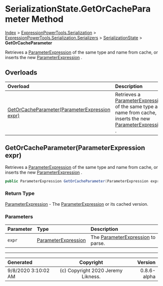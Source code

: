 ﻿# SerializationState.GetOrCacheParameter Method

[Index](../index.md) > [ExpressionPowerTools.Serialization](ExpressionPowerTools.Serialization.a.md) > [ExpressionPowerTools.Serialization.Serializers](ExpressionPowerTools.Serialization.Serializers.n.md) > [SerializationState](ExpressionPowerTools.Serialization.Serializers.SerializationState.cs.md) > **GetOrCacheParameter**

Retrieves a [ParameterExpression](https://docs.microsoft.com/dotnet/api/system.linq.expressions.parameterexpression) of the same type
            and name from cache, or inserts the new [ParameterExpression](https://docs.microsoft.com/dotnet/api/system.linq.expressions.parameterexpression) .

## Overloads

| Overload | Description |
| :-- | :-- |
| [GetOrCacheParameter(ParameterExpression expr)](#getorcacheparameterparameterexpression-expr) | Retrieves a [ParameterExpression](https://docs.microsoft.com/dotnet/api/system.linq.expressions.parameterexpression) of the same type            and name from cache, or inserts the new [ParameterExpression](https://docs.microsoft.com/dotnet/api/system.linq.expressions.parameterexpression) . |
## GetOrCacheParameter(ParameterExpression expr)

Retrieves a [ParameterExpression](https://docs.microsoft.com/dotnet/api/system.linq.expressions.parameterexpression) of the same type
            and name from cache, or inserts the new [ParameterExpression](https://docs.microsoft.com/dotnet/api/system.linq.expressions.parameterexpression) .

```csharp
public ParameterExpression GetOrCacheParameter(ParameterExpression expr)
```

### Return Type

 [ParameterExpression](https://docs.microsoft.com/dotnet/api/system.linq.expressions.parameterexpression)  - The [ParameterExpression](https://docs.microsoft.com/dotnet/api/system.linq.expressions.parameterexpression) or its cached version.

### Parameters

| Parameter | Type | Description |
| :-- | :-- | :-- |
| `expr` | [ParameterExpression](https://docs.microsoft.com/dotnet/api/system.linq.expressions.parameterexpression) | The [ParameterExpression](https://docs.microsoft.com/dotnet/api/system.linq.expressions.parameterexpression) to parse. |



---

| Generated | Copyright | Version |
| :-- | :-: | --: |
| 9/8/2020 3:10:02 AM | (c) Copyright 2020 Jeremy Likness. | 0.8.6-alpha |
